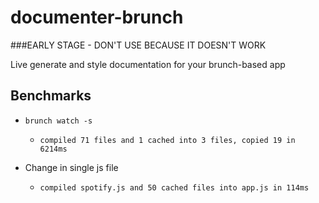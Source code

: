 documenter-brunch
=================

###EARLY STAGE - DON'T USE BECAUSE IT DOESN'T WORK

Live generate and style documentation for your brunch-based app

Benchmarks
------

- `brunch watch -s`
  - `compiled 71 files and 1 cached into 3 files, copied 19 in 6214ms`

- Change in single js file
  - `compiled spotify.js and 50 cached files into app.js in 114ms`
